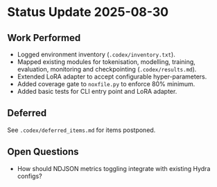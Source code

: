 # Status Update 2025-08-30

## Work Performed
- Logged environment inventory (`.codex/inventory.txt`).
- Mapped existing modules for tokenisation, modelling, training, evaluation, monitoring and checkpointing (`.codex/results.md`).
- Extended LoRA adapter to accept configurable hyper-parameters.
- Added coverage gate to `noxfile.py` to enforce 80% minimum.
- Added basic tests for CLI entry point and LoRA adapter.

## Deferred
See `.codex/deferred_items.md` for items postponed.

## Open Questions
- How should NDJSON metrics toggling integrate with existing Hydra configs?
